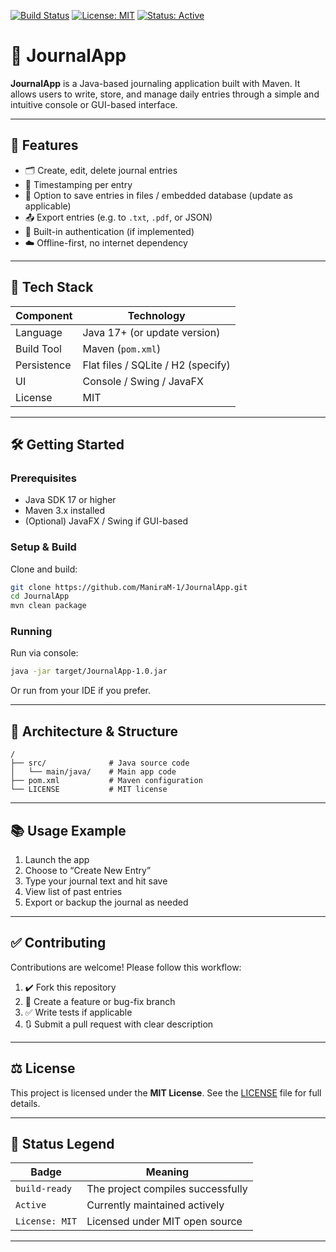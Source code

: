 [![Build Status](https://img.shields.io/badge/build-ready-brightgreen.svg)]()
[![License: MIT](https://img.shields.io/badge/license-MIT-blue.svg)]()
[![Status: Active](https://img.shields.io/badge/status-active-green.svg)]()

# 📝 JournalApp

**JournalApp** is a Java-based journaling application built with Maven. It allows users to write, store, and manage daily entries through a simple and intuitive console or GUI-based interface.

---

## 🚀 Features

- 🗂️ Create, edit, delete journal entries
- 📅 Timestamping per entry
- 💾 Option to save entries in files / embedded database (update as applicable)
- 📤 Export entries (e.g. to `.txt`, `.pdf`, or JSON)
- 🔐 Built-in authentication (if implemented)
- ☁️ Offline-first, no internet dependency

---

## 🧰 Tech Stack

| Component       | Technology        |
|-----------------|-------------------|
| Language        | Java 17+ (or update version) |
| Build Tool      | Maven (`pom.xml`) |
| Persistence     | Flat files / SQLite / H2 (specify) |
| UI              | Console / Swing / JavaFX |
| License         | MIT                |

---

## 🛠️ Getting Started

### Prerequisites

- Java SDK 17 or higher
- Maven 3.x installed
- (Optional) JavaFX / Swing if GUI-based

### Setup & Build

Clone and build:

```bash
git clone https://github.com/ManiraM-1/JournalApp.git
cd JournalApp
mvn clean package
```

### Running

Run via console:

```bash
java -jar target/JournalApp‑1.0.jar
```

Or run from your IDE if you prefer.

---

## 🧩 Architecture & Structure

```
/
├── src/              # Java source code
│   └── main/java/    # Main app code
├── pom.xml           # Maven configuration
└── LICENSE           # MIT license
```

---

## 📚 Usage Example

1. Launch the app
2. Choose to “Create New Entry”
3. Type your journal text and hit save
4. View list of past entries
5. Export or backup the journal as needed

---

## ✅ Contributing

Contributions are welcome! Please follow this workflow:

1. ✔️ Fork this repository  
2. 🧪 Create a feature or bug-fix branch  
3. ✅ Write tests if applicable  
4. 🔃 Submit a pull request with clear description  

---

## ⚖️ License

This project is licensed under the **MIT License**. See the [LICENSE](LICENSE) file for full details.

---

## 📌 Status Legend

| Badge            | Meaning                         |
|------------------|----------------------------------|
| `build‑ready`    | The project compiles successfully |
| `Active`         | Currently maintained actively     |
| `License: MIT`   | Licensed under MIT open source     |

---

